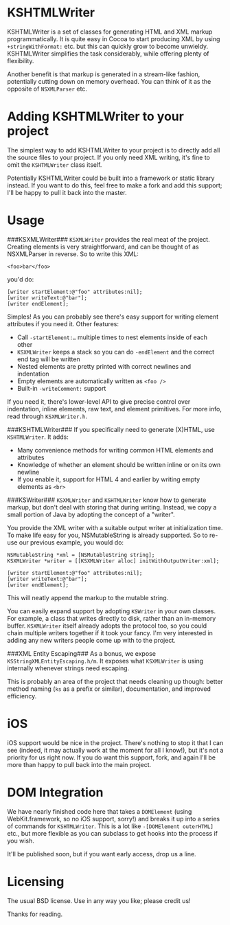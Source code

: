 KSHTMLWriter
=============

KSHTMLWriter is a set of classes for generating HTML and XML markup programmatically. It is quite easy in Cocoa to start producing XML by using `+stringWithFormat:` etc. but this can quickly grow to become unwieldy. KSHTMLWriter simplifies the task considerably, while offering plenty of flexibility.

Another benefit is that markup is generated in a stream-like fashion, potentially cutting down on memory overhead. You can think of it as the opposite of `NSXMLParser` etc.

Adding KSHTMLWriter to your project
====================================

The simplest way to add KSHTMLWriter to your project is to directly add all the source files to your project. If you only need XML writing, it's fine to omit the `KSHTMLWriter` class itself.

Potentially KSHTMLWriter could be built into a framework or static library instead. If you want to do this, feel free to make a fork and add this support; I'll be happy to pull it back into the master.

Usage
=====

###KSXMLWriter###
`KSXMLWriter` provides the real meat of the project. Creating elements is very straightforward, and can be thought of as NSXMLParser in reverse. So to write this XML:

    <foo>bar</foo>

you'd do:

    [writer startElement:@"foo" attributes:nil];
    [writer writeText:@"bar"];
    [writer endElement];

Simples! As you can probably see there's easy support for writing element attributes if you need it. Other features:

- Call `-startElement:…` multiple times to nest elements inside of each other
- `KSXMLWriter` keeps a stack so you can do `-endElement` and the correct end tag will be written
- Nested elements are pretty printed with correct newlines and indentation
- Empty elements are automatically written as `<foo />`
- Built-in `-writeComment:` support

If you need it, there's lower-level API to give precise control over indentation, inline elements, raw text, and element primitives. For more info, read through `KSXMLWriter.h`.

###KSHTMLWriter###
If you specifically need to generate (X)HTML, use `KSHTMLWriter`. It adds:

- Many convenience methods for writing common HTML elements and attributes
- Knowledge of whether an element should be written inline or on its own newline
- If you enable it, support for HTML 4 and earlier by writing empty elements as `<br>`

###KSWriter###
`KSXMLWriter` and `KSHTMLWriter` know how to generate markup, but don't deal with storing that during writing. Instead, we copy a small portion of Java by adopting the concept of a "writer".

You provide the XML writer with a suitable output writer at initialization time. To make life easy for you, NSMutableString is already supported. So to re-use our previous example, you would do:

    NSMutableString *xml = [NSMutableString string];
    KSXMLWriter *writer = [[KSXMLWriter alloc] initWithOutputWriter:xml];
    
    [writer startElement:@"foo" attributes:nil];
    [writer writeText:@"bar"];
    [writer endElement];

This will neatly append the markup to the mutable string.

You can easily expand support by adopting `KSWriter` in your own classes. For example, a class that writes directly to disk, rather than an in-memory buffer. `KSXMLWriter` itself already adopts the protocol too, so you could chain multiple writers together if it took your fancy. I'm very interested in adding any new writers people come up with to the project.

###XML Entity Escaping###
As a bonus, we expose `KSStringXMLEntityEscaping.h/m`. It exposes what `KSXMLWriter` is using internally whenever strings need escaping.

This is probably an area of the project that needs cleaning up though: better method naming (`ks` as a prefix or similar), documentation, and improved efficiency.

iOS
===
iOS support would be nice in the project. There's nothing to stop it that I can see (indeed, it may actually work at the moment for all I know!), but it's not a priority for us right now. If you do want this support, fork, and again I'll be more than happy to pull back into the main project.

DOM Integration
===============
We have nearly finished code here that takes a `DOMElement` (using WebKit.framework, so no iOS support, sorry!) and breaks it up into a series of commands for `KSHTMLWriter`. This is a lot like `-[DOMElement outerHTML]` etc., but more flexible as you can subclass to get hooks into the process if you wish.

It'll be published soon, but if you want early access, drop us a line.

Licensing
=========

The usual BSD license. Use in any way you like; please credit us!

Thanks for reading.